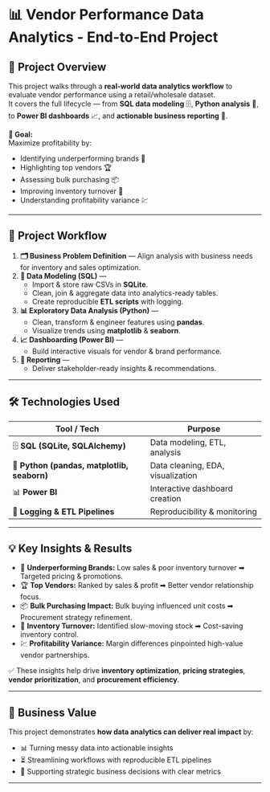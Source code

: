 # 📊 Vendor Performance Data Analytics - End-to-End Project

## 📌 Project Overview

This project walks through a **real-world data analytics workflow** to evaluate vendor performance using a retail/wholesale dataset.  
It covers the full lifecycle — from **SQL data modeling** 🗄, **Python analysis** 🐍, to **Power BI dashboards** 📈, and **actionable business reporting** 📝.  

**🎯 Goal:**  
Maximize profitability by:  
- Identifying underperforming brands 🚩  
- Highlighting top vendors 🏆  
- Assessing bulk purchasing 📦  
- Improving inventory turnover 🔄  
- Understanding profitability variance 💹  

***

## 🔄 Project Workflow

1. **🗂 Business Problem Definition** — Align analysis with business needs for inventory and sales optimization.  
2. **💾 Data Modeling (SQL)** —  
   - Import & store raw CSVs in **SQLite**.  
   - Clean, join & aggregate data into analytics-ready tables.  
   - Create reproducible **ETL scripts** with logging.
3. **📊 Exploratory Data Analysis (Python)** —  
   - Clean, transform & engineer features using **pandas**.  
   - Visualize trends using **matplotlib** & **seaborn**.
4. **📈 Dashboarding (Power BI)** —  
   - Build interactive visuals for vendor & brand performance.  
5. **📝 Reporting** —  
   - Deliver stakeholder-ready insights & recommendations.  

***

## 🛠 Technologies Used

| Tool / Tech | Purpose |
|-------------|---------|
| 🗄 **SQL (SQLite, SQLAlchemy)** | Data modeling, ETL, analysis |
| 🐍 **Python (pandas, matplotlib, seaborn)** | Data cleaning, EDA, visualization |
| 📊 **Power BI** | Interactive dashboard creation |
| 📜 **Logging & ETL Pipelines** | Reproducibility & monitoring |

***

## 💡 Key Insights & Results

- 🚩 **Underperforming Brands:** Low sales & poor inventory turnover ➡ Targeted pricing & promotions.  
- 🏆 **Top Vendors:** Ranked by sales & profit ➡ Better vendor relationship focus.  
- 📦 **Bulk Purchasing Impact:** Bulk buying influenced unit costs ➡ Procurement strategy refinement.  
- 🔄 **Inventory Turnover:** Identified slow-moving stock ➡ Cost-saving inventory control.  
- 💹 **Profitability Variance:** Margin differences pinpointed high-value vendor partnerships.  

✅ These insights help drive **inventory optimization**, **pricing strategies**, **vendor prioritization**, and **procurement efficiency**.

***

## 💼 Business Value

This project demonstrates **how data analytics can deliver real impact** by:  
- 📊 Turning messy data into actionable insights  
- ⏳ Streamlining workflows with reproducible ETL pipelines  
- 🚀 Supporting strategic business decisions with clear metrics  

***
